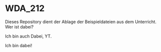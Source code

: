 # WDA_212

Dieses Repository dient der Ablage der Beispieldateien aus dem Unterricht.
Wer ist dabei?


Ich bin auch Dabei, YT.

Ich bin dabei!


